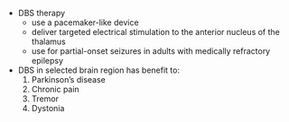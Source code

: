 - DBS therapy 
	- use a pacemaker-like device 
	- deliver targeted electrical stimulation to the anterior nucleus of the thalamus 
	- use for partial-onset seizures in adults with medically refractory epilepsy 
- DBS in selected brain region has benefit to:
	1. Parkinson’s disease 
	2. Chronic pain 
	3. Tremor 
	4. Dystonia